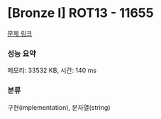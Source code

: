 # [Bronze I] ROT13 - 11655 

[문제 링크](https://www.acmicpc.net/problem/11655) 

### 성능 요약

메모리: 33532 KB, 시간: 140 ms

### 분류

구현(implementation), 문자열(string)

